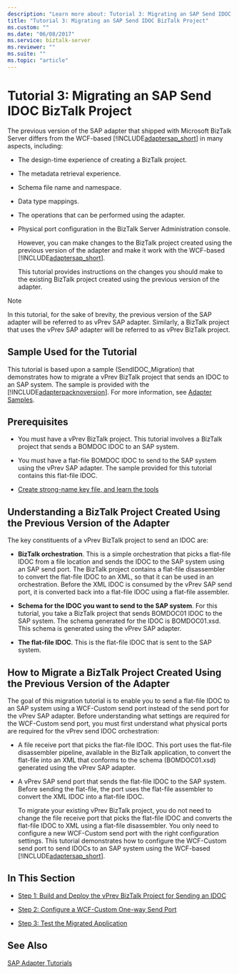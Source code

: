 ```yaml
---
description: "Learn more about: Tutorial 3: Migrating an SAP Send IDOC BizTalk Project"
title: "Tutorial 3: Migrating an SAP Send IDOC BizTalk Project"
ms.custom: ""
ms.date: "06/08/2017"
ms.service: biztalk-server
ms.reviewer: ""
ms.suite: ""
ms.topic: "article"
---
```

# Tutorial 3: Migrating an SAP Send IDOC BizTalk Project
The previous version of the SAP adapter that shipped with Microsoft BizTalk Server differs from the WCF-based [!INCLUDE[adaptersap_short](../../includes/adaptersap-short-md.md)] in many aspects, including:  
  
- The design-time experience of creating a BizTalk project.  
  
- The metadata retrieval experience.  
  
- Schema file name and namespace.  
  
- Data type mappings.  
  
- The operations that can be performed using the adapter.  
  
- Physical port configuration in the BizTalk Server Administration console.
  
  However, you can make changes to the BizTalk project created using the previous version of the adapter and make it work with the WCF-based [!INCLUDE[adaptersap_short](../../includes/adaptersap-short-md.md)].  
  
  This tutorial provides instructions on the changes you should make to the existing BizTalk project created using the previous version of the adapter.  
  
> [!NOTE]
>  In this tutorial, for the sake of brevity, the previous version of the SAP adapter will be referred to as vPrev SAP adapter. Similarly, a BizTalk project that uses the vPrev SAP adapter will be referred to as vPrev BizTalk project.  
  
## Sample Used for the Tutorial  
 This tutorial is based upon a sample (SendIDOC_Migration) that demonstrates how to migrate a vPrev BizTalk project that sends an IDOC to an SAP system. The sample is provided with the [!INCLUDE[adapterpacknoversion](../../includes/adapterpacknoversion-md.md)]. For more information, see [Adapter Samples](../../adapters-and-accelerators/accelerator-rosettanet/adapter-samples.md).  
  
## Prerequisites  
  
-   You must have a vPrev BizTalk project. This tutorial involves a BizTalk project that sends a BOMDOC IDOC to an SAP system.  
  
-   You must have a flat-file BOMDOC IDOC to send to the SAP system using the vPrev SAP adapter. The sample provided for this tutorial contains this flat-file IDOC.  
  
-   [Create strong-name key file, and learn the tools](../../adapters-and-accelerators/adapter-sap/prerequisites-to-create-sap-applications.md)
  
## Understanding a BizTalk Project Created Using the Previous Version of the Adapter  
 The key constituents of a vPrev BizTalk project to send an IDOC are:  
  
-   **BizTalk orchestration**. This is a simple orchestration that picks a flat-file IDOC from a file location and sends the IDOC to the SAP system using an SAP send port. The BizTalk project contains a flat-file disassembler to convert the flat-file IDOC to an XML, so that it can be used in an orchestration. Before the XML IDOC is consumed by the vPrev SAP send port, it is converted back into a flat-file IDOC using a flat-file assembler.  
  
-   **Schema for the IDOC you want to send to the SAP system**. For this tutorial, you take a BizTalk project that sends BOMDOC01 IDOC to the SAP system. The schema generated for the IDOC is BOMDOC01.xsd. This schema is generated using the vPrev SAP adapter.  
  
-   **The flat-file IDOC**. This is the flat-file IDOC that is sent to the SAP system.  
  
## How to Migrate a BizTalk Project Created Using the Previous Version of the Adapter  
 The goal of this migration tutorial is to enable you to send a flat-file IDOC to an SAP system using a WCF-Custom send port instead of the send port for the vPrev SAP adapter. Before understanding what settings are required for the WCF-Custom send port, you must first understand what physical ports are required for the vPrev send IDOC orchestration:  
  
- A file receive port that picks the flat-file IDOC. This port uses the flat-file disassembler pipeline, available in the BizTalk application, to convert the flat-file into an XML that conforms to the schema (BOMDOC01.xsd) generated using the vPrev SAP adapter.  
  
- A vPrev SAP send port that sends the flat-file IDOC to the SAP system. Before sending the flat-file, the port uses the flat-file assembler to convert the XML IDOC into a flat-file IDOC.  
  
  To migrate your existing vPrev BizTalk project, you do not need to change the file receive port that picks the flat-file IDOC and converts the flat-file IDOC to XML using a flat-file disassembler. You only need to configure a new WCF-Custom send port with the right configuration settings. This tutorial demonstrates how to configure the WCF-Custom send port to send IDOCs to an SAP system using the WCF-based [!INCLUDE[adaptersap_short](../../includes/adaptersap-short-md.md)].  
  
## In This Section  
  
-   [Step 1: Build and Deploy the vPrev BizTalk Project for Sending an IDOC](../../adapters-and-accelerators/adapter-sap/step-1-build-and-deploy-the-vprev-biztalk-project-for-sending-an-idoc.md)  
  
-   [Step 2: Configure a WCF-Custom One-way Send Port](../../adapters-and-accelerators/adapter-sap/step-2-configure-a-wcf-custom-one-way-send-port.md)  
  
-   [Step 3: Test the Migrated Application](../../adapters-and-accelerators/adapter-sap/step-3-test-the-migrated-application2.md)  
  
## See Also  
 [SAP Adapter Tutorials](../../adapters-and-accelerators/adapter-sap/sap-adapter-tutorials.md)
